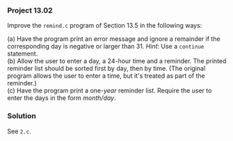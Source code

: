 ### Project 13.02

Improve the `remind.c` program of Section 13.5 in the following ways:

(a) Have the program print an error message and ignore a remainder if the
corresponding day is negative or larger than 31. *Hint*: Use a `continue`
statement.  
(b) Allow the user to enter a day, a 24-hour time and a reminder. The printed
reminder list should be sorted first by day, then by time. (The original program
allows the user to enter a time, but it's treated as part of the reminder.)  
(c) Have the program print a one-*year* reminder list. Require the user to enter
the days in the form *month/day*.

### Solution
See `2.c`.
